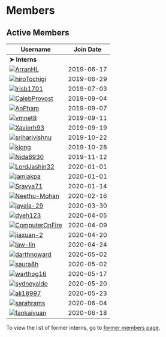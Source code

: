 # Members

## Active Members

|**Username**|**Join Date**|
|------------|-------------|
|**➤ Interns**||
|[![](http://github.com/ArranHL.png?size=25)](https://github.com/ArranHL)[ArranHL](profiles/ArranHL.md)|2019-06-17|
|[![](https://avatars1.githubusercontent.com/u/33208073?s=25)](https://github.com/hiroTochigi)[hiroTochigi](profiles/hiroTochigi.md)|2019-06-29|
|[![](https://avatars1.githubusercontent.com/u/33208073?s=25)](https://github.com/Irisb1701)[Irisb1701](profiles/irisb1701.md)|2019-07-03|
|[![](http://github.com/CalebProvost.png?size=25)](https://github.com/CalebProvost)[CalebProvost](profiles/CalebProvost.md)|2019-09-04|
|[![](https://avatars1.githubusercontent.com/u/33208073?s=25)](https://github.com/AnPham)[AnPham](profiles/phamduchongan93.md)|2019-09-07|
|[![](http://github.com/vmnet8.png?size=25)](https://github.com/vmnet8)[vmnet8](profiles/vmnet8.md)|2019-09-11|
|[![](https://avatars1.githubusercontent.com/u/33208073?s=25)](https://github.com/Xavierh93)[Xavierh93](profiles/Xavierh93.md)|2019-09-19|
|[![](https://avatars1.githubusercontent.com/u/33208073?s=25)](https://github.com/sriharivishnu)[sriharivishnu](profiles/sriharivishnu.md)|2019-10-22|
|[![](http://github.com/kjong.png?size=25)](https://github.com/kjong)[kjong](profiles/kjong.md)|2019-10-28|
|[![](https://avatars1.githubusercontent.com/u/33208073?s=25)](https://github.com/Nida8930)[Nida8930](profiles/Nida8930.md)|2019-11-12|
|[![](http://github.com/LordJashin32.png?size=25)](https://github.com/LordJashin32)[LordJashin32](profiles/LordJashin32.md)|2020-01-01|
|[![](http://github.com/jamjakpa.png?size=25)](https://github.com/jamjakpa)[jamjakpa](profiles/jamjakpa.md)|2020-01-01|
|[![](https://avatars1.githubusercontent.com/u/33208073?s=25)](https://github.com/Sravya71)[Sravya71](profiles/sravya71.md)|2020-01-14|
|[![](https://avatars1.githubusercontent.com/u/33208073?s=25)](https://github.com/Neethu-Mohan)[Neethu-Mohan](profiles/Neethu-Mohan.md)|2020-02-16|
|[![](https://avatars1.githubusercontent.com/u/33208073?s=25)](https://github.com/jayala-29)[jayala-29](profiles/jayala-29.md)|2020-03-30|
|[![](https://avatars1.githubusercontent.com/u/33208073?s=25)](https://github.com/dyeh123)[dyeh123](profiles/dyeh123.md)|2020-04-05|
|[![](https://avatars1.githubusercontent.com/u/33208073?s=25)](https://github.com/ComputerOnFire)[ComputerOnFire](profiles/ComputerOnFire.md)|2020-04-09|
|[![](https://avatars1.githubusercontent.com/u/33208073?s=25)](https://github.com/jiaxuan-2)[jiaxuan-2](profiles/jiaxuan-2.md)|2020-04-20|
|[![](http://github.com/law-lin.png?size=25)](https://github.com/law-lin)[law-lin](profiles/law-lin.md)|2020-04-24|
|[![](https://avatars1.githubusercontent.com/u/33208073?s=25)](https://github.com/darthnoward)[darthnoward](profiles/darthnoward.md)|2020-05-02|
|[![](http://github.com/saura8h.png?size=25)](https://github.com/saura8h)[saura8h](profiles/saura8h.md)|2020-05-02|
|[![](https://avatars0.githubusercontent.com/u/45441785?s=25)](https://github.com/warthog16)[warthog16](profiles/warthog16.md)|2020-05-17|
|[![](https://github.com/sydneyaldo.png?size=25)](https://github.com/sydneyaldo)[sydneyaldo](profiles/sydneyaldo.md)|2020-05-20|
|[![](https://avatars2.githubusercontent.com/u/20432955?s=25)](https://github.com/ali18997)[ali18997](profiles/ali18997.md)|2020-05-23|
|[![](https://avatars1.githubusercontent.com/u/33208073?s=25)](https://github.com/sarahrams)[sarahrams](profiles/sarahrams.md)|2020-06-04|
|[![](https://avatars1.githubusercontent.com/u/17788840?s=25)](https://github.com/fankaiyuan)[fankaiyuan](profiles/fankaiyuan.md)|2020-06-18|

To view the list of former interns, go to [former members page](retiredinterns.md).
